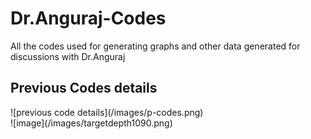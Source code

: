 # Dr.Anguraj-Codes
All the codes used for generating graphs and other data generated for discussions with Dr.Anguraj

<h2> Previous Codes details <br/> </h2>
![previous code details](/images/p-codes.png) <br/>
![image](/images/targetdepth1090.png)
